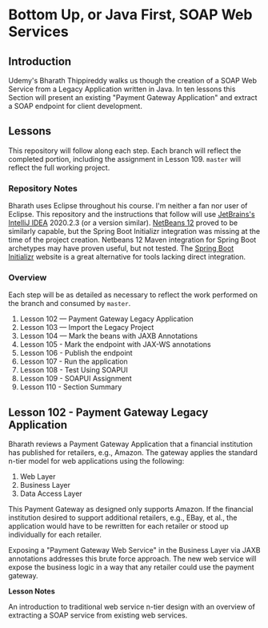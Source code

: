 # Bottom Up, or Java First, SOAP Web Services

## Introduction

Udemy's Bharath Thippireddy walks us though the creation of a SOAP Web Service from a Legacy Application written in Java. In ten lessons this Section will present an existing "Payment Gateway Application" and extract a SOAP endpoint for client development.

## Lessons

This repository will follow along each step. Each branch will reflect the completed portion, including the assignment in
Lesson 109. `master` will reflect the full working project.

### Repository Notes

Bharath uses Eclipse throughout his course. I'm neither a fan nor user of Eclipse. This repository and the instructions 
that follow will use [JetBrains's IntelliJ IDEA](https://www.jetbrains.com/idea/download/) 2020.2.3 (or a version similar). 
[NetBeans 12](https://netbeans.apache.org/download/nb120/nb120.html) proved to be similarly capable, but the Spring Boot
Initializr integration was missing at the time of the project creation. Netbeans 12 Maven integration for Spring Boot 
archetypes may have proven useful, but not tested. The [Spring Boot Initializr](https://start.spring.io/) website is a 
great alternative for tools lacking direct integration.

### Overview

Each step will be as detailed as necessary to reflect the work performed on the branch and consumed by `master`.

1. Lesson 102 — Payment Gateway Legacy Application
1. Lesson 103 — Import the Legacy Project
1. Lesson 104 — Mark the beans with JAXB Annotations
1. Lesson 105 - Mark the endpoint with JAX-WS annotations 
1. Lesson 106 - Publish the endpoint
1. Lesson 107 - Run the application
1. Lesson 108 - Test Using SOAPUI
1. Lesson 109 - SOAPUI Assignment
1. Lesson 110 - Section Summary

## Lesson 102 - Payment Gateway Legacy Application

Bharath reviews a Payment Gateway Application that a financial institution has published for retailers, e.g., Amazon. The gateway applies the standard n-tier model for web applications using the following:

1. Web Layer
1. Business Layer
1. Data Access Layer

This Payment Gateway as designed only supports Amazon. If the financial institution desired to support additional retailers, e.g., EBay, et al., the application would have to be rewritten for each retailer or stood up individually for each retailer.

Exposing a "Payment Gateway Web Service" in the Business Layer via JAXB annotations addresses this brute force approach. The new web service will expose the business logic in a way that any retailer could use the payment gateway.

**Lesson Notes**

An introduction to traditional web service n-tier design with an overview of extracting a SOAP service from existing web services.


